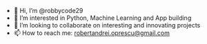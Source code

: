 - 👋 Hi, I’m @robbycode29
- 👀 I’m interested in Python, Machine Learning and App building
- 💞️ I’m looking to collaborate on interesting and innovating projects
- 📫 How to reach me: robertandrei.oprescu@gmail.com

<!---
robbycode29/robbycode29 is a ✨ special ✨ repository because its `README.md` (this file) appears on your GitHub profile.
You can click the Preview link to take a look at your changes.
--->
